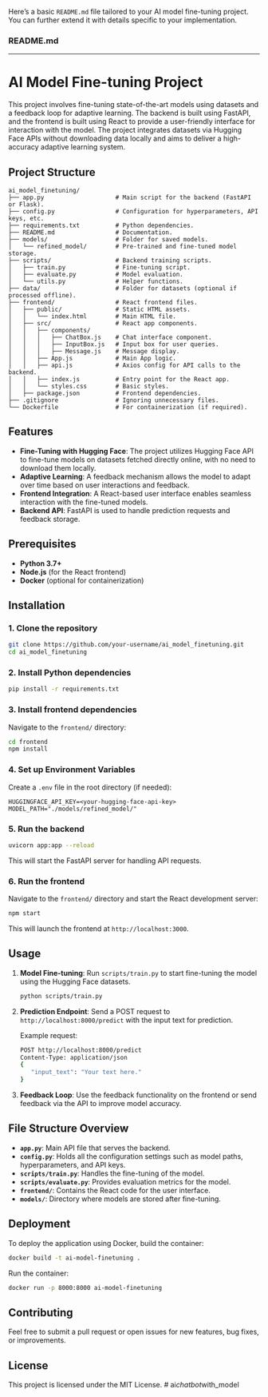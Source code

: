 Here’s a basic `README.md` file tailored to your AI model fine-tuning project. You can further extend it with details specific to your implementation.

### **README.md**

---

# AI Model Fine-tuning Project

This project involves fine-tuning state-of-the-art models using datasets and a feedback loop for adaptive learning. The backend is built using FastAPI, and the frontend is built using React to provide a user-friendly interface for interaction with the model. The project integrates datasets via Hugging Face APIs without downloading data locally and aims to deliver a high-accuracy adaptive learning system.

## **Project Structure**

```plaintext
ai_model_finetuning/
├── app.py                    # Main script for the backend (FastAPI or Flask).
├── config.py                 # Configuration for hyperparameters, API keys, etc.
├── requirements.txt          # Python dependencies.
├── README.md                 # Documentation.
├── models/                   # Folder for saved models.
│   └── refined_model/        # Pre-trained and fine-tuned model storage.
├── scripts/                  # Backend training scripts.
│   ├── train.py              # Fine-tuning script.
│   ├── evaluate.py           # Model evaluation.
│   └── utils.py              # Helper functions.
├── data/                     # Folder for datasets (optional if processed offline).
├── frontend/                 # React frontend files.
│   ├── public/               # Static HTML assets.
│   │   └── index.html        # Main HTML file.
│   ├── src/                  # React app components.
│   │   ├── components/
│   │   │   ├── ChatBox.js    # Chat interface component.
│   │   │   ├── InputBox.js   # Input box for user queries.
│   │   │   ├── Message.js    # Message display.
│   │   ├── App.js            # Main App logic.
│   │   ├── api.js            # Axios config for API calls to the backend.
│   │   ├── index.js          # Entry point for the React app.
│   │   └── styles.css        # Basic styles.
│   ├── package.json          # Frontend dependencies.
├── .gitignore                # Ignoring unnecessary files.
└── Dockerfile                # For containerization (if required).
```

## **Features**

- **Fine-Tuning with Hugging Face**: The project utilizes Hugging Face API to fine-tune models on datasets fetched directly online, with no need to download them locally.
- **Adaptive Learning**: A feedback mechanism allows the model to adapt over time based on user interactions and feedback.
- **Frontend Integration**: A React-based user interface enables seamless interaction with the fine-tuned models.
- **Backend API**: FastAPI is used to handle prediction requests and feedback storage.

## **Prerequisites**

- **Python 3.7+**
- **Node.js** (for the React frontend)
- **Docker** (optional for containerization)

## **Installation**

### **1. Clone the repository**

```bash
git clone https://github.com/your-username/ai_model_finetuning.git
cd ai_model_finetuning
```

### **2. Install Python dependencies**

```bash
pip install -r requirements.txt
```

### **3. Install frontend dependencies**

Navigate to the `frontend/` directory:

```bash
cd frontend
npm install
```

### **4. Set up Environment Variables**

Create a `.env` file in the root directory (if needed):

```
HUGGINGFACE_API_KEY=<your-hugging-face-api-key>
MODEL_PATH="./models/refined_model/"
```

### **5. Run the backend**

```bash
uvicorn app:app --reload
```

This will start the FastAPI server for handling API requests.

### **6. Run the frontend**

Navigate to the `frontend/` directory and start the React development server:

```bash
npm start
```

This will launch the frontend at `http://localhost:3000`.

## **Usage**

1. **Model Fine-tuning**: Run `scripts/train.py` to start fine-tuning the model using the Hugging Face datasets.
   
   ```bash
   python scripts/train.py
   ```

2. **Prediction Endpoint**: Send a POST request to `http://localhost:8000/predict` with the input text for prediction.

   Example request:

   ```bash
   POST http://localhost:8000/predict
   Content-Type: application/json
   {
      "input_text": "Your text here."
   }
   ```

3. **Feedback Loop**: Use the feedback functionality on the frontend or send feedback via the API to improve model accuracy.

## **File Structure Overview**

- **`app.py`**: Main API file that serves the backend.
- **`config.py`**: Holds all the configuration settings such as model paths, hyperparameters, and API keys.
- **`scripts/train.py`**: Handles the fine-tuning of the model.
- **`scripts/evaluate.py`**: Provides evaluation metrics for the model.
- **`frontend/`**: Contains the React code for the user interface.
- **`models/`**: Directory where models are stored after fine-tuning.

## **Deployment**

To deploy the application using Docker, build the container:

```bash
docker build -t ai-model-finetuning .
```

Run the container:

```bash
docker run -p 8000:8000 ai-model-finetuning
```

## **Contributing**

Feel free to submit a pull request or open issues for new features, bug fixes, or improvements.

## **License**

This project is licensed under the MIT License.
#   a i _ c h a t b o t _ w i t h _ m o d e l  
 